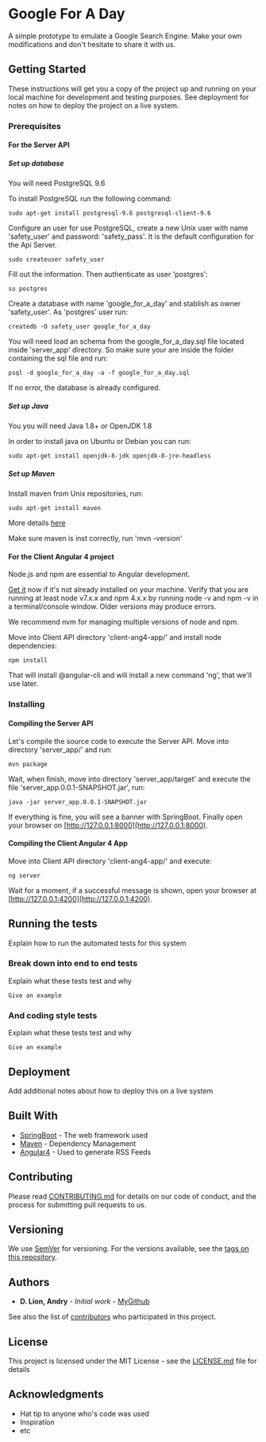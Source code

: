 # Google For A Day

A simple prototype to emulate a Google Search Engine. Make your own modifications and don't hesitate to share it with us.

## Getting Started

These instructions will get you a copy of the project up and running on your local machine for development and testing purposes. See deployment for notes on how to deploy the project on a live system.

### Prerequisites

#### For the Server API

##### Set up database
You will need PostgreSQL 9.6

To install PostgreSQL run the following command:

```
sudo apt-get install postgresql-9.6 postgresql-client-9.6 
```

Configure an user for use PostgreSQL, create a new Unix user with name 'safety_user' and password: 'safety_pass'. It is the default configuration for the Api Server.

```
sudo createuser safety_user
```

Fill out the information. Then authenticate as user 'postgres':

```
su postgres
```

Create a database with name 'google_for_a_day' and stablish as owner 'safety_user'. As 'postgres' user run:

```
createdb -O safety_user google_for_a_day
```

You will need load an schema from the google_for_a_day.sql file located inside 'server_app' directory. So make sure your are inside the folder containing the sql file and run:

```
psql -d google_for_a_day -a -f google_for_a_day.sql
```

If no error, the database is already configured.

##### Set up Java
You you will need Java 1.8+ or OpenJDK 1.8

In order to install java on Ubuntu or Debian you can run:

```
sudo apt-get install openjdk-8-jdk openjdk-8-jre-headless
```

##### Set up Maven
Install maven from Unix repositories, run:

```
sudo apt-get install maven
```

More details [here](https://www.mkyong.com/maven/how-to-install-maven-in-ubuntu/)

Make sure maven is inst correctly, run 'mvn -version'


#### For the Client Angular 4 project

Node.js and npm are essential to Angular development.

[Get it](https://nodejs.org/download/release/) now if it's not already installed on your machine.
Verify that you are running at least node v7.x.x and npm 4.x.x by running node -v and npm -v in a terminal/console window. Older versions may produce errors.

We recommend nvm for managing multiple versions of node and npm.

Move into Client API directory 'client-ang4-app/' and install node dependencies:

```npm install```

That will install @angular-cli and will install a new command 'ng', that we'll use later.

### Installing

#### Compiling the Server API
Let's compile the source code to execute the Server API. Move into directory 'server_app/' and run:

```
mvn package 
```

Wait, when finish, move into directory 'server_app/target' and execute the file 'server_app.0.0.1-SNAPSHOT.jar', run:

```java -jar server_app.0.0.1-SNAPSHOT.jar```

If everything is fine, you will see a banner with SpringBoot. Finally open your browser on [http://127.0.0.1:8000](http://127.0.0.1:8000).

#### Compiling the Client Angular 4 App

Move into Client API directory 'client-ang4-app/' and execute:

```ng server```

Wait for a moment, if a successful message is shown, open your browser at [http://127.0.0.1:4200](http://127.0.0.1:4200).

## Running the tests

Explain how to run the automated tests for this system

### Break down into end to end tests

Explain what these tests test and why

```
Give an example
```

### And coding style tests

Explain what these tests test and why

```
Give an example
```

## Deployment

Add additional notes about how to deploy this on a live system

## Built With

* [SpringBoot](http://www.dropwizard.io/1.0.2/docs/) - The web framework used
* [Maven](https://maven.apache.org/) - Dependency Management
* [Angular4](https://rometools.github.io/rome/) - Used to generate RSS Feeds

## Contributing

Please read [CONTRIBUTING.md](https://gist.github.com/PurpleBooth/b24679402957c63ec426) for details on our code of conduct, and the process for submitting pull requests to us.

## Versioning

We use [SemVer](http://semver.org/) for versioning. For the versions available, see the [tags on this repository](https://github.com/your/project/tags). 

## Authors

* **D. Lion, Andry** - *Initial work* - [MyGithub](https://github.com/addl)

See also the list of [contributors](https://github.com/your/project/contributors) who participated in this project.

## License

This project is licensed under the MIT License - see the [LICENSE.md](LICENSE.md) file for details

## Acknowledgments

* Hat tip to anyone who's code was used
* Inspiration
* etc
